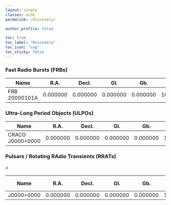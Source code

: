```yaml
---
layout: single
classes: wide 
permalink: /discovery/

author_profile: false

toc: true
toc_label: "Discovery"
toc_icon: "cog"
toc_sticky: false
---
```


<a name="frb"></a>
### Fast Radio Bursts (FRBs)

<table>
<thead><tr><th>Name</th><th>R.A.</th><th>Decl.</th><th>Gl.</th><th>Gb.</th><th>DM</th><th>Reference</th></tr></thead>
<tr><td>FRB 20000101A</td><td>0.000000</td><td>0.000000</td><td>0.000000</td><td>0.000000</td><td>1000.0</td><td></td></tr>
</table>

<a name="ulpo"></a>
### Ultra-Long Period Objects (ULPOs)

<table>
<thead><tr><th>Name</th><th>R.A.</th><th>Decl.</th><th>Gl.</th><th>Gb.</th><th>DM</th><th>Period</th><th>Reference</th></tr></thead>
<tr><td>CRACO J0000+0000</td><td>0.000000</td><td>0.000000</td><td>0.000000</td><td>0.000000</td><td>1000.0</td><td>10.0 hrs</td><td></td></tr>
</table>

<a name="pulsar"></a>
### Pulsars / Rotating RAdio Transients (RRATs)

<table>
<thead><tr><th>Name</th><th>R.A.</th><th>Decl.</th><th>Gl.</th><th>Gb.</th><th>DM</th><th>Period (ms)</th><<th>Reference</th></tr></thead>
<tr><td>J0000+0000</td><td>0.000000</td><td>0.000000</td><td>0.000000</td><td>0.000000</td><td>1000.0</td><td>1000.0</td><td></td></tr>
</table>
